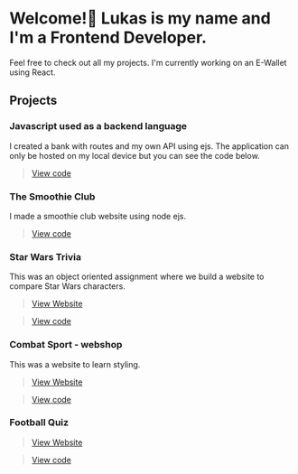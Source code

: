 # Welcome!👋 Lukas is my name and I'm a Frontend Developer.
Feel free to check out all my projects. I'm currently working on an E-Wallet using React.

## Projects

### Javascript used as a backend language

I created a bank with routes and my own API using ejs. The application can only be hosted on my local device but you can see the code below.

> [View code]()

### The Smoothie Club

I made a smoothie club website using node ejs.

> [View code]()

### Star Wars Trivia 
This was an object oriented assignment where we build a website to compare Star Wars characters.

>[View Website]()

> [View code]()

### Combat Sport - webshop
This was a website to learn styling. 

>[View Website](https://l-ribbestad.github.io/Hemsida-Projekt/index.html)

> [View code](https://github.com/L-Ribbestad/Hemsida-Projekt)

### Football Quiz

>[View Website]()

> [View code]()
